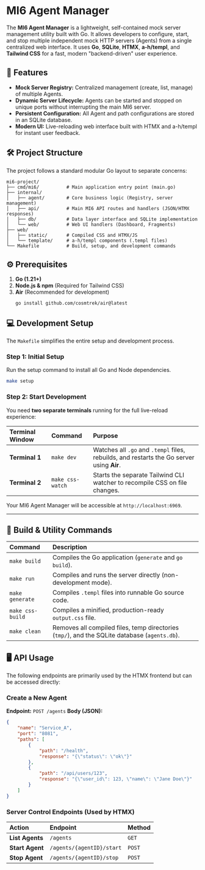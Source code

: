# MI6 Agent Manager

The **MI6 Agent Manager** is a lightweight, self-contained mock server management utility built with Go. It allows developers to configure, start, and stop multiple independent mock HTTP servers (Agents) from a single centralized web interface. It uses **Go**, **SQLite**, **HTMX**, **a-h/templ**, and **Tailwind CSS** for a fast, modern "backend-driven" user experience.

## 🚀 Features

  * **Mock Server Registry:** Centralized management (create, list, manage) of multiple Agents.
  * **Dynamic Server Lifecycle:** Agents can be started and stopped on unique ports without interrupting the main MI6 server.
  * **Persistent Configuration:** All Agent and path configurations are stored in an SQLite database.
  * **Modern UI:** Live-reloading web interface built with HTMX and a-h/templ for instant user feedback.

## 🛠 Project Structure

The project follows a standard modular Go layout to separate concerns:

```
mi6-project/
├── cmd/mi6/          # Main application entry point (main.go)
├── internal/
│   ├── agent/        # Core business logic (Registry, server management)
│   ├── api/          # Main MI6 API routes and handlers (JSON/HTMX responses)
│   ├── db/           # Data layer interface and SQLite implementation
│   └── web/          # Web UI handlers (Dashboard, Fragments)
├── web/
│   ├── static/       # Compiled CSS and HTMX/JS
│   └── template/     # a-h/templ components (.templ files)
└── Makefile          # Build, setup, and development commands
```

## ⚙️ Prerequisites

1.  **Go (1.21+)**
2.  **Node.js & npm** (Required for Tailwind CSS)
3.  **Air** (Recommended for development)
    ```bash
    go install github.com/cosmtrek/air@latest
    ```

## 💻 Development Setup

The `Makefile` simplifies the entire setup and development process.

### Step 1: Initial Setup

Run the setup command to install all Go and Node dependencies.

```bash
make setup
```

### Step 2: Start Development

You need **two separate terminals** running for the full live-reload experience:

| Terminal Window | Command | Purpose |
| :--- | :--- | :--- |
| **Terminal 1** | `make dev` | Watches all `.go` and `.templ` files, rebuilds, and restarts the Go server using **Air**. |
| **Terminal 2** | `make css-watch` | Starts the separate Tailwind CLI watcher to recompile CSS on file changes. |

Your MI6 Agent Manager will be accessible at `http://localhost:6969`.

-----

## 🔧 Build & Utility Commands

| Command | Description |
| :--- | :--- |
| `make build` | Compiles the Go application (`generate` and `go build`). |
| `make run` | Compiles and runs the server directly (non-development mode). |
| `make generate` | Compiles `.templ` files into runnable Go source code. |
| `make css-build` | Compiles a minified, production-ready `output.css` file. |
| `make clean` | Removes all compiled files, temp directories (`tmp/`), and the SQLite database (`agents.db`). |

## 🖥 API Usage

The following endpoints are primarily used by the HTMX frontend but can be accessed directly:

### Create a New Agent

**Endpoint:** `POST /agents`
**Body (JSON):**

```json
{
    "name": "Service_A",
    "port": "8081",
    "paths": [
        {
            "path": "/health",
            "response": "{\"status\": \"ok\"}"
        },
        {
            "path": "/api/users/123",
            "response": "{\"user_id\": 123, \"name\": \"Jane Doe\"}"
        }
    ]
}
```

### Server Control Endpoints (Used by HTMX)

| Action | Endpoint | Method |
| :--- | :--- | :--- |
| **List Agents** | `/agents` | `GET` |
| **Start Agent** | `/agents/{agentID}/start` | `POST` |
| **Stop Agent** | `/agents/{agentID}/stop` | `POST` |

